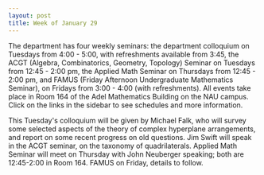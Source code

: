 ```yaml
---
layout: post
title: Week of January 29
---
```


The department has four weekly seminars: the department colloquium on Tuesdays from 4:00 - 5:00, with refreshments available from 3:45, the ACGT (Algebra, Combinatorics, Geometry, Topology) Seminar on Tuesdays from 12:45 - 2:00 pm, the Applied Math Seminar on Thursdays from 12:45 - 2:00 pm, and FAMUS (Friday Afternoon Undergraduate Mathematics Seminar), on Fridays from 3:00 - 4:00 (with refreshments). All events take place in Room 164 of the Adel Mathematics Building on the NAU campus. Click on the links in the sidebar to see schedules and more information.

This Tuesday's colloquium will be given by Michael Falk, who will survey some selected aspects of the theory of complex hyperplane arrangements, and report on some recent progress on old questions. Jim Swift will speak in the ACGT seminar, on the taxonomy of quadrilaterals. Applied Math Seminar will meet on Thursday with John Neuberger speaking; both are 12:45-2:00 in Room 164. FAMUS on Friday, details to follow.
